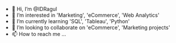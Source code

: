 - 👋 Hi, I’m @IDRagul
- 👀 I’m interested in 'Marketing', 'eCommerce', 'Web Analytics'
- 🌱 I’m currently learning 'SQL', 'Tableau', 'Python' 
- 💞️ I’m looking to collaborate on 'eCommerce', 'Marketing projects'
- 📫 How to reach me ...

<!---
IDRagul/IDRagul is a ✨ special ✨ repository because its `README.md` (this file) appears on your GitHub profile.
You can click the Preview link to take a look at your changes.
--->
